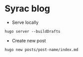 # Syrac blog

* Serve locally

```console
hugo server --buildDrafts
```

* Create new post

```console
hugo new posts/post-name/index.md
```

